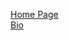 [Home Page](https://guraltp.github.io/)  
[Bio](https://github.com/GuralTP/GuralTP.github.io/blob/master/bio.md)

